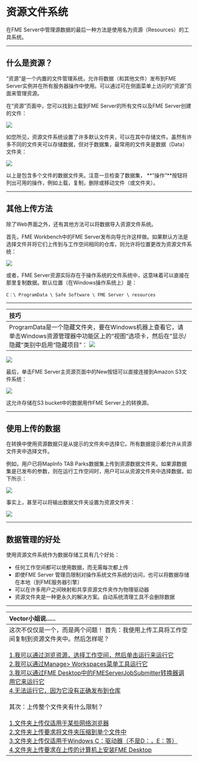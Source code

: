 # 资源文件系统

在FME Server中管理源数据的最后一种方法是使用名为资源（Resources）的工具系统。

---

## 什么是资源？

“资源”是一个内置的文件管理系统，允许将数据（和其他文件）发布到FME Server实例并在所有服务器操作中使用。可以通过可在侧面菜单上访问的“资源”页面来管理资源。

在“资源”页面中，您可以找到上载到FME Server的所有文件以及FME Server创建的文件：

[![](../.gitbook/assets/img2.017.resourceshome.png)](https://github.com/xuhengxx/FMETraining-1/tree/f1cdae5373cf9425ee2d148732792713c9043d44/ServerAuthoring2DataHandling/Images/Img2.017.ResourcesHome.png)

如您所见，资源文件系统设置了许多默认文件夹，可以在其中存储文件。虽然有许多不同的文件夹可以存储数据，但对于数据集，最常用的文件夹是数据（Data）文件夹：

[![](../.gitbook/assets/img2.018.resourcesdatafolder.png)](https://github.com/xuhengxx/FMETraining-1/tree/f1cdae5373cf9425ee2d148732792713c9043d44/ServerAuthoring2DataHandling/Images/Img2.018.ResourcesDataFolder.png)

以上是包含多个文件的数据文件夹。注意一旦检查了数据集， **“操作”**按钮将列出可用的操作，例如上载，复制，删除或移动文件（或文件夹）。

---

## 其他上传方法

除了Web界面之外，还有其他方法可以将数据导入资源文件系统。

首先，FME Workbench中的FME Server发布向导允许这样做。如果默认方法是选择文件并将它们上传到与工作空间相同的仓库，则允许将位置更改为资源文件系统：

[![](../.gitbook/assets/img2.019.resourcesdatapubwiz.png)](https://github.com/xuhengxx/FMETraining-1/tree/f1cdae5373cf9425ee2d148732792713c9043d44/ServerAuthoring2DataHandling/Images/Img2.019.ResourcesDataPubWiz.png)

或者，FME Server资源实际存在于操作系统的文件系统中，这意味着可以直接在那里复制数据。默认位置（在Windows操作系统上）是：

```text
C：\ ProgramData \ Safe Software \ FME Server \ resources
```

---

|  技巧 |
| :--- |
|  ProgramData是一个隐藏文件夹，要在Windows机器上查看它，请单击Windows资源管理器中功能区上的“视图”选项卡，然后在“显示/隐藏”类别中启用“隐藏项目”：  [![](../.gitbook/assets/img2.020.hiddenitems.png)](https://github.com/xuhengxx/FMETraining-1/tree/f1cdae5373cf9425ee2d148732792713c9043d44/ServerAuthoring2DataHandling/Images/Img2.020.HiddenItems.png) |

[![](../.gitbook/assets/img2.021.resourcesdatawindowsfilesys.png)](https://github.com/xuhengxx/FMETraining-1/tree/f1cdae5373cf9425ee2d148732792713c9043d44/ServerAuthoring2DataHandling/Images/Img2.021.ResourcesDataWindowsFilesys.png)

最后，单击FME Server主资源页面中的New按钮可以直接连接到Amazon S3文件系统：

[![](../.gitbook/assets/img2.022.resourcesdataamazons3.png)](https://github.com/xuhengxx/FMETraining-1/tree/f1cdae5373cf9425ee2d148732792713c9043d44/ServerAuthoring2DataHandling/Images/Img2.022.ResourcesDataAmazonS3.png)

这允许存储在S3 bucket中的数据用作FME Server上的转换源。

---

## 使用上传的数据

在转换中使用资源数据只是从提示的文件夹中选择它。所有数据提示都允许从资源文件夹中选择文件。

例如，用户已将MapInfo TAB Parks数据集上传到资源数据文件夹。如果源数据集是已发布的参数，则在运行工作空间时，用户可以从资源文件夹中选择数据，如下所示：

[![](../.gitbook/assets/img2.023.resourcesdataselection.png)](https://github.com/xuhengxx/FMETraining-1/tree/f1cdae5373cf9425ee2d148732792713c9043d44/ServerAuthoring2DataHandling/Images/Img2.023.ResourcesDataSelection.png)

事实上，甚至可以将输出数据文件夹设置为资源文件夹：

[![](../.gitbook/assets/img2.024.resourcesdataoutputfolder.png)](https://github.com/xuhengxx/FMETraining-1/tree/f1cdae5373cf9425ee2d148732792713c9043d44/ServerAuthoring2DataHandling/Images/Img2.024.ResourcesDataOutputFolder.png)

---

## 数据管理的好处

使用资源文件系统作为数据存储工具有几个好处：

* 任何工作空间都可以使用数据，而无需每次都上传
* 即使FME Server 管理员限制对操作系统文件系统的访问，也可以将数据存储在本地（到FME服务器引擎）
* 可以在许多用户之间映射和共享资源文件夹作为物理驱动器
* 资源文件夹是一种更永久的解决方案。自动系统清理工具不会删除数据

---

|  Vector小姐说...... |
| :--- |
|  这次不仅仅是一个，而是两个问题！ 首先：我使用上传工具将工作空间复制到资源文件夹中。然后怎样呢？   <br><br>[1.我可以通过浏览资源，选择工作空间，然后单击运行来运行它](http://52.73.3.37/fmedatastreaming/Manual/QAResponse2017.fmw?chapter=21&question=7&answer=1&DestDataset_TEXTLINE=C%3A%5CFMEOutput%5CQAResponse.html) <br>[2.我可以通过Manage&gt; Workspaces菜单工具运行它](http://52.73.3.37/fmedatastreaming/Manual/QAResponse2017.fmw?chapter=21&question=7&answer=2&DestDataset_TEXTLINE=C%3A%5CFMEOutput%5CQAResponse.html)<br> [3.我可以通过FME Desktop中的FMEServerJobSubmitter转换器调用它来运行它](http://52.73.3.37/fmedatastreaming/Manual/QAResponse2017.fmw?chapter=21&question=7&answer=3&DestDataset_TEXTLINE=C%3A%5CFMEOutput%5CQAResponse.html) <br>[4.无法运行它，因为它没有正确发布到仓库](http://52.73.3.37/fmedatastreaming/Manual/QAResponse2017.fmw?chapter=21&question=7&answer=4&DestDataset_TEXTLINE=C%3A%5CFMEOutput%5CQAResponse.html)  <br><br>其次：上传整个文件夹有什么限制？  <br><br>[1.文件夹上传仅适用于某些网络浏览器](http://52.73.3.37/fmedatastreaming/Manual/QAResponse2017.fmw?chapter=21&question=8&answer=1&DestDataset_TEXTLINE=C%3A%5CFMEOutput%5CQAResponse.html) <br>[2.文件夹上传要求将文件夹压缩到单个文件中](http://52.73.3.37/fmedatastreaming/Manual/QAResponse2017.fmw?chapter=21&question=8&answer=2&DestDataset_TEXTLINE=C%3A%5CFMEOutput%5CQAResponse.html)<br> [3.文件夹上传仅适用于Windows C：驱动器（不是D：，E：等）](http://52.73.3.37/fmedatastreaming/Manual/QAResponse2017.fmw?chapter=21&question=8&answer=3&DestDataset_TEXTLINE=C%3A%5CFMEOutput%5CQAResponse.html)<br> [4.文件夹上传要求在上传的计算机上安装FME Desktop](http://52.73.3.37/fmedatastreaming/Manual/QAResponse2017.fmw?chapter=21&question=8&answer=4&DestDataset_TEXTLINE=C%3A%5CFMEOutput%5CQAResponse.html) |

